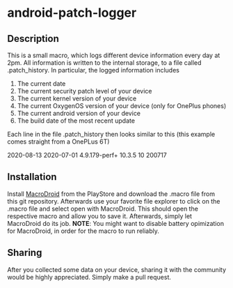 # android-patch-logger

## Description

This is a small macro, which logs different device information every day at 2pm. All information is written to the internal storage, to a file  called .patch_history. In particular, the logged information includes

1.  The current date
2.  The current security patch level of your device
3.  The current kernel version of your device
4.  The current OxygenOS version of your device (only for OnePlus phones)
5.  The current android version of your device
6.  The build date of the most recent update

Each line in the file .patch_history then looks similar to this (this example comes straight from a OnePLus 6T)

2020-08-13 2020-07-01 4.9.179-perf+ 10.3.5 10 200717

## Installation

Install [MacroDroid](https://play.google.com/store/apps/details?id=com.arlosoft.macrodroid&hl=en_US) from the PlayStore and download the .macro file from this git repository. Afterwards use your favorite file explorer to click on the .macro file and select open with MacroDroid. This should open the respective macro and allow you to save it. Afterwards, simply let MacroDroid do its job. **NOTE**: You might want to disable battery opimization for MacroDroid, in order for the macro to run reliably.

## Sharing

After you collected some data on your device, sharing it with the community would be highly appreciated. Simply make a pull request. 
